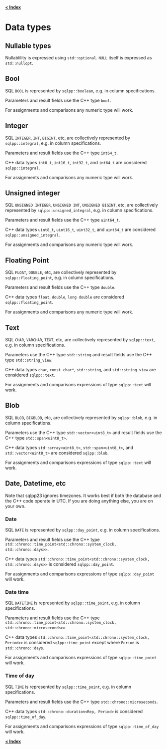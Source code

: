 [**< Index**](README.md)

# Data types

## Nullable types

Nullablility is expressed using `std::optional`. `NULL` itself is expressed as `std::nullopt`.

## Bool

SQL `BOOL` is represented by `sqlpp::boolean`, e.g. in column specifications.

Parameters and result fields use the C++ type `bool`.

For assignments and comparisons any numeric type will work.

## Integer

SQL `INTEGER`, `INT`, `BIGINT`, etc, are collectively represented by `sqlpp::integral`, e.g. in column specifications.

Parameters and result fields use the C++ type `int64_t`.

C++ data types `int8_t`, `int16_t`, `int32_t`, and `int64_t` are considered `sqlpp::integral`.

For assignments and comparisons any numeric type will work.

## Unsigned integer

SQL `UNSIGNED INTEGER`, `UNSIGNED INT`, `UNSIGNED BIGINT`, etc, are collectively represented by `sqlpp::unsigned_integral`, e.g. in column specifications.

Parameters and result fields use the C++ type `uint64_t`.

C++ data types `uint8_t`, `uint16_t`, `uint32_t`, and `uint64_t` are considered `sqlpp::unsigned_integral`.

For assignments and comparisons any numeric type will work.

## Floating Point

SQL `FLOAT`, `DOUBLE`, etc, are collectively represented by `sqlpp::floating_point`, e.g. in column specifications.

Parameters and result fields use the C++ type `double`.

C++ data types `float`, `double`, `long double` are considered `sqlpp::floating_point`.

For assignments and comparisons any numeric type will work.

## Text

SQL `CHAR`, `VARCHAR`, `TEXT`, etc, are collectively represented by `sqlpp::text`, e.g. in column specifications.

Parameters use the C++ type `std::string` and result fields use the C++ type `std::string_view`.

C++ data types `char`, `const char*`, `std::string`, and `std::string_view` are considered `sqlpp::text`.

For assignments and comparisons expressions of type `sqlpp::text` will work.

## Blob

SQL `BLOB`, `BIGBLOB`, etc, are collectively represented by `sqlpp::blob`, e.g. in column specifications.

Parameters use the C++ type `std::vector<uint8_t>` and result fields use the C++ type `std::span<uint8_t>`.

C++ data types `std::array<uint8_t>`, `std::span<uint8_t>`, and `std::vector<uint8_t>` are considered `sqlpp::blob`.

For assignments and comparisons expressions of type `sqlpp::text` will work.

## Date, Datetime, etc

Note that sqlpp23 ignores timezones. It works best if both the database and the C++ code operate in UTC. If you are doing anything else, you are on your own.

### Date

SQL `DATE` is represented by `sqlpp::day_point`, e.g. in column specifications.

Parameters and result fields use the C++ type `std::chrono::time_point<std::chrono::system_clock, std::chrono::days>>`.

C++ data types `std::chrono::time_point<std::chrono::system_clock, std::chrono::days>>` is considered `sqlpp::day_point`.

For assignments and comparisons expressions of type `sqlpp::day_point` will work.

### Date time

SQL `DATETIME` is represented by `sqlpp::time_point`, e.g. in column specifications.

Parameters and result fields use the C++ type `std::chrono::time_point<std::chrono::system_clock, std::chrono::microseconds>>`.

C++ data types `std::chrono::time_point<std::chrono::system_clock, Period>>` is considered `sqlpp::time_point` except where `Period` is `std::chrono::days`.

For assignments and comparisons expressions of type `sqlpp::time_point` will work.

### Time of day

SQL `TIME` is represented by `sqlpp::time_point`, e.g. in column specifications.

Parameters and result fields use the C++ type `std::chrono::microseconds`.

C++ data types `std::chrono::duration<Rep, Period>` is considered `sqlpp::time_of_day`.

For assignments and comparisons expressions of type `sqlpp::time_of_day` will work.

[**< Index**](README.md)
